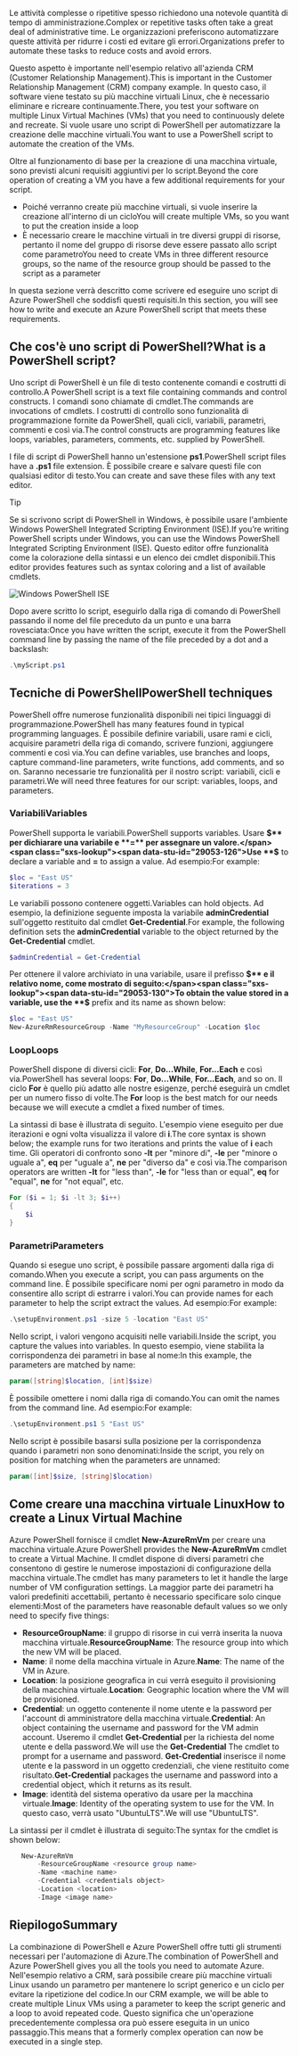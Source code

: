 <span data-ttu-id="29053-101">Le attività complesse o ripetitive spesso richiedono una notevole quantità di tempo di amministrazione.</span><span class="sxs-lookup"><span data-stu-id="29053-101">Complex or repetitive tasks often take a great deal of administrative time.</span></span> <span data-ttu-id="29053-102">Le organizzazioni preferiscono automatizzare queste attività per ridurre i costi ed evitare gli errori.</span><span class="sxs-lookup"><span data-stu-id="29053-102">Organizations prefer to automate these tasks to reduce costs and avoid errors.</span></span>

<span data-ttu-id="29053-103">Questo aspetto è importante nell'esempio relativo all'azienda CRM (Customer Relationship Management).</span><span class="sxs-lookup"><span data-stu-id="29053-103">This is important in the Customer Relationship Management (CRM) company example.</span></span> <span data-ttu-id="29053-104">In questo caso, il software viene testato su più macchine virtuali Linux, che è necessario eliminare e ricreare continuamente.</span><span class="sxs-lookup"><span data-stu-id="29053-104">There, you test your software on multiple Linux Virtual Machines (VMs) that you need to continuously delete and recreate.</span></span> <span data-ttu-id="29053-105">Si vuole usare uno script di PowerShell per automatizzare la creazione delle macchine virtuali.</span><span class="sxs-lookup"><span data-stu-id="29053-105">You want to use a PowerShell script to automate the creation of the VMs.</span></span>

<span data-ttu-id="29053-106">Oltre al funzionamento di base per la creazione di una macchina virtuale, sono previsti alcuni requisiti aggiuntivi per lo script.</span><span class="sxs-lookup"><span data-stu-id="29053-106">Beyond the core operation of creating a VM you have a few additional requirements for your script.</span></span> 
- <span data-ttu-id="29053-107">Poiché verranno create più macchine virtuali, si vuole inserire la creazione all'interno di un ciclo</span><span class="sxs-lookup"><span data-stu-id="29053-107">You will create multiple VMs, so you want to put the creation inside a loop</span></span>
- <span data-ttu-id="29053-108">È necessario creare le macchine virtuali in tre diversi gruppi di risorse, pertanto il nome del gruppo di risorse deve essere passato allo script come parametro</span><span class="sxs-lookup"><span data-stu-id="29053-108">You need to create VMs in three different resource groups, so the name of the resource group should be passed to the script as a parameter</span></span>

<span data-ttu-id="29053-109">In questa sezione verrà descritto come scrivere ed eseguire uno script di Azure PowerShell che soddisfi questi requisiti.</span><span class="sxs-lookup"><span data-stu-id="29053-109">In this section, you will see how to write and execute an Azure PowerShell script that meets these requirements.</span></span>

## <a name="what-is-a-powershell-script"></a><span data-ttu-id="29053-110">Che cos'è uno script di PowerShell?</span><span class="sxs-lookup"><span data-stu-id="29053-110">What is a PowerShell script?</span></span>
<span data-ttu-id="29053-111">Uno script di PowerShell è un file di testo contenente comandi e costrutti di controllo.</span><span class="sxs-lookup"><span data-stu-id="29053-111">A PowerShell script is a text file containing commands and control constructs.</span></span> <span data-ttu-id="29053-112">I comandi sono chiamate di cmdlet.</span><span class="sxs-lookup"><span data-stu-id="29053-112">The commands are invocations of cmdlets.</span></span> <span data-ttu-id="29053-113">I costrutti di controllo sono funzionalità di programmazione fornite da PowerShell, quali cicli, variabili, parametri, commenti e così via.</span><span class="sxs-lookup"><span data-stu-id="29053-113">The control constructs are programming features like loops, variables, parameters, comments, etc. supplied by PowerShell.</span></span>

<span data-ttu-id="29053-114">I file di script di PowerShell hanno un'estensione **ps1**.</span><span class="sxs-lookup"><span data-stu-id="29053-114">PowerShell script files have a **.ps1** file extension.</span></span> <span data-ttu-id="29053-115">È possibile creare e salvare questi file con qualsiasi editor di testo.</span><span class="sxs-lookup"><span data-stu-id="29053-115">You can create and save these files with any text editor.</span></span> 

> [!TIP]
> <span data-ttu-id="29053-116">Se si scrivono script di PowerShell in Windows, è possibile usare l'ambiente Windows PowerShell Integrated Scripting Environment (ISE).</span><span class="sxs-lookup"><span data-stu-id="29053-116">If you’re writing PowerShell scripts under Windows, you can use the Windows PowerShell Integrated Scripting Environment (ISE).</span></span> <span data-ttu-id="29053-117">Questo editor offre funzionalità come la colorazione della sintassi e un elenco dei cmdlet disponibili.</span><span class="sxs-lookup"><span data-stu-id="29053-117">This editor provides features such as syntax coloring and a list of available cmdlets.</span></span>
>
>![Windows PowerShell ISE](../media-drafts/7-windows-powershell-ise-screenshot.png)

<span data-ttu-id="29053-119">Dopo avere scritto lo script, eseguirlo dalla riga di comando di PowerShell passando il nome del file preceduto da un punto e una barra rovesciata:</span><span class="sxs-lookup"><span data-stu-id="29053-119">Once you have written the script, execute it from the PowerShell command line by passing the name of the file preceded by a dot and a backslash:</span></span>

```powershell
.\myScript.ps1
```

## <a name="powershell-techniques"></a><span data-ttu-id="29053-120">Tecniche di PowerShell</span><span class="sxs-lookup"><span data-stu-id="29053-120">PowerShell techniques</span></span>
<span data-ttu-id="29053-121">PowerShell offre numerose funzionalità disponibili nei tipici linguaggi di programmazione.</span><span class="sxs-lookup"><span data-stu-id="29053-121">PowerShell has many features found in typical programming languages.</span></span> <span data-ttu-id="29053-122">È possibile definire variabili, usare rami e cicli, acquisire parametri della riga di comando, scrivere funzioni, aggiungere commenti e così via.</span><span class="sxs-lookup"><span data-stu-id="29053-122">You can define variables, use branches and loops, capture command-line parameters, write functions, add comments, and so on.</span></span> <span data-ttu-id="29053-123">Saranno necessarie tre funzionalità per il nostro script: variabili, cicli e parametri.</span><span class="sxs-lookup"><span data-stu-id="29053-123">We will need three features for our script: variables, loops, and parameters.</span></span>

### <a name="variables"></a><span data-ttu-id="29053-124">Variabili</span><span class="sxs-lookup"><span data-stu-id="29053-124">Variables</span></span>
<span data-ttu-id="29053-125">PowerShell supporta le variabili.</span><span class="sxs-lookup"><span data-stu-id="29053-125">PowerShell supports variables.</span></span> <span data-ttu-id="29053-126">Usare **$** per dichiarare una variabile e **=** per assegnare un valore.</span><span class="sxs-lookup"><span data-stu-id="29053-126">Use **$** to declare a variable and **=** to assign a value.</span></span> <span data-ttu-id="29053-127">Ad esempio:</span><span class="sxs-lookup"><span data-stu-id="29053-127">For example:</span></span>

```powershell
$loc = "East US"
$iterations = 3
```

<span data-ttu-id="29053-128">Le variabili possono contenere oggetti.</span><span class="sxs-lookup"><span data-stu-id="29053-128">Variables can hold objects.</span></span> <span data-ttu-id="29053-129">Ad esempio, la definizione seguente imposta la variabile **adminCredential** sull'oggetto restituito dal cmdlet **Get-Credential**.</span><span class="sxs-lookup"><span data-stu-id="29053-129">For example, the following definition sets the **adminCredential** variable to the object returned by the **Get-Credential** cmdlet.</span></span>

```powershell
$adminCredential = Get-Credential
```

<span data-ttu-id="29053-130">Per ottenere il valore archiviato in una variabile, usare il prefisso **$** e il relativo nome, come mostrato di seguito:</span><span class="sxs-lookup"><span data-stu-id="29053-130">To obtain the value stored in a variable, use the **$** prefix and its name as shown below:</span></span> 

```powershell
$loc = "East US"
New-AzureRmResourceGroup -Name "MyResourceGroup" -Location $loc
```

### <a name="loops"></a><span data-ttu-id="29053-131">Loop</span><span class="sxs-lookup"><span data-stu-id="29053-131">Loops</span></span>
<span data-ttu-id="29053-132">PowerShell dispone di diversi cicli: **For**, **Do...While**, **For...Each** e così via.</span><span class="sxs-lookup"><span data-stu-id="29053-132">PowerShell has several loops: **For**, **Do...While**, **For...Each**, and so on.</span></span> <span data-ttu-id="29053-133">Il ciclo **For** è quello più adatto alle nostre esigenze, perché eseguirà un cmdlet per un numero fisso di volte.</span><span class="sxs-lookup"><span data-stu-id="29053-133">The **For** loop is the best match for our needs because we will execute a cmdlet a fixed number of times.</span></span>

<span data-ttu-id="29053-134">La sintassi di base è illustrata di seguito. L'esempio viene eseguito per due iterazioni e ogni volta visualizza il valore di **i**.</span><span class="sxs-lookup"><span data-stu-id="29053-134">The core syntax is shown below; the example runs for two iterations and prints the value of **i** each time.</span></span> <span data-ttu-id="29053-135">Gli operatori di confronto sono **-lt** per "minore di", **-le** per "minore o uguale a", **eq** per "uguale a", **ne** per "diverso da" e così via.</span><span class="sxs-lookup"><span data-stu-id="29053-135">The comparison operators are written **-lt** for "less than", **-le** for "less than or equal", **eq** for "equal", **ne** for "not equal", etc.</span></span>

```powershell
For ($i = 1; $i -lt 3; $i++)
{
    $i
}
```

### <a name="parameters"></a><span data-ttu-id="29053-136">Parametri</span><span class="sxs-lookup"><span data-stu-id="29053-136">Parameters</span></span>
<span data-ttu-id="29053-137">Quando si esegue uno script, è possibile passare argomenti dalla riga di comando.</span><span class="sxs-lookup"><span data-stu-id="29053-137">When you execute a script, you can pass arguments on the command line.</span></span> <span data-ttu-id="29053-138">È possibile specificare nomi per ogni parametro in modo da consentire allo script di estrarre i valori.</span><span class="sxs-lookup"><span data-stu-id="29053-138">You can provide names for each parameter to help the script extract the values.</span></span> <span data-ttu-id="29053-139">Ad esempio:</span><span class="sxs-lookup"><span data-stu-id="29053-139">For example:</span></span>

```powershell
.\setupEnvironment.ps1 -size 5 -location "East US"
```

<span data-ttu-id="29053-140">Nello script, i valori vengono acquisiti nelle variabili.</span><span class="sxs-lookup"><span data-stu-id="29053-140">Inside the script, you capture the values into variables.</span></span> <span data-ttu-id="29053-141">In questo esempio, viene stabilita la corrispondenza dei parametri in base al nome:</span><span class="sxs-lookup"><span data-stu-id="29053-141">In this example, the parameters are matched by name:</span></span>

```powershell
param([string]$location, [int]$size)
```

<span data-ttu-id="29053-142">È possibile omettere i nomi dalla riga di comando.</span><span class="sxs-lookup"><span data-stu-id="29053-142">You can omit the names from the command line.</span></span> <span data-ttu-id="29053-143">Ad esempio:</span><span class="sxs-lookup"><span data-stu-id="29053-143">For example:</span></span>

```powershell
.\setupEnvironment.ps1 5 "East US"
```

<span data-ttu-id="29053-144">Nello script è possibile basarsi sulla posizione per la corrispondenza quando i parametri non sono denominati:</span><span class="sxs-lookup"><span data-stu-id="29053-144">Inside the script, you rely on position for matching when the parameters are unnamed:</span></span>

```powershell
param([int]$size, [string]$location)
```

## <a name="how-to-create-a-linux-virtual-machine"></a><span data-ttu-id="29053-145">Come creare una macchina virtuale Linux</span><span class="sxs-lookup"><span data-stu-id="29053-145">How to create a Linux Virtual Machine</span></span>
<span data-ttu-id="29053-146">Azure PowerShell fornisce il cmdlet **New-AzureRmVm** per creare una macchina virtuale.</span><span class="sxs-lookup"><span data-stu-id="29053-146">Azure PowerShell provides the **New-AzureRmVm** cmdlet to create a Virtual Machine.</span></span> <span data-ttu-id="29053-147">Il cmdlet dispone di diversi parametri che consentono di gestire le numerose impostazioni di configurazione della macchina virtuale.</span><span class="sxs-lookup"><span data-stu-id="29053-147">The cmdlet has many parameters to let it handle the large number of VM configuration settings.</span></span> <span data-ttu-id="29053-148">La maggior parte dei parametri ha valori predefiniti accettabili, pertanto è necessario specificare solo cinque elementi:</span><span class="sxs-lookup"><span data-stu-id="29053-148">Most of the parameters have reasonable default values so we only need to specify five things:</span></span>
- <span data-ttu-id="29053-149">**ResourceGroupName**: il gruppo di risorse in cui verrà inserita la nuova macchina virtuale.</span><span class="sxs-lookup"><span data-stu-id="29053-149">**ResourceGroupName**: The resource group into which the new VM will be placed.</span></span>
- <span data-ttu-id="29053-150">**Name**: il nome della macchina virtuale in Azure.</span><span class="sxs-lookup"><span data-stu-id="29053-150">**Name**: The name of the VM in Azure.</span></span>
- <span data-ttu-id="29053-151">**Location**: la posizione geografica in cui verrà eseguito il provisioning della macchina virtuale.</span><span class="sxs-lookup"><span data-stu-id="29053-151">**Location**: Geographic location where the VM will be provisioned.</span></span>
- <span data-ttu-id="29053-152">**Credential**: un oggetto contenente il nome utente e la password per l'account di amministratore della macchina virtuale.</span><span class="sxs-lookup"><span data-stu-id="29053-152">**Credential**: An object containing the username and password for the VM admin account.</span></span> <span data-ttu-id="29053-153">Useremo il cmdlet **Get-Credential** per la richiesta del nome utente e della password.</span><span class="sxs-lookup"><span data-stu-id="29053-153">We will use the **Get-Credential** The cmdlet to prompt for a username and password.</span></span> <span data-ttu-id="29053-154">**Get-Credential** inserisce il nome utente e la password in un oggetto credenziali, che viene restituito come risultato.</span><span class="sxs-lookup"><span data-stu-id="29053-154">**Get-Credential** packages the username and password into a credential object, which it returns as its result.</span></span>
- <span data-ttu-id="29053-155">**Image**: identità del sistema operativo da usare per la macchina virtuale.</span><span class="sxs-lookup"><span data-stu-id="29053-155">**Image**: Identity of the operating system to use for the VM.</span></span> <span data-ttu-id="29053-156">In questo caso, verrà usato "UbuntuLTS".</span><span class="sxs-lookup"><span data-stu-id="29053-156">We will use "UbuntuLTS".</span></span>

<span data-ttu-id="29053-157">La sintassi per il cmdlet è illustrata di seguito:</span><span class="sxs-lookup"><span data-stu-id="29053-157">The syntax for the cmdlet is shown below:</span></span>

```powershell
   New-AzureRmVm 
       -ResourceGroupName <resource group name> 
       -Name <machine name> 
       -Credential <credentials object> 
       -Location <location> 
       -Image <image name>
```

## <a name="summary"></a><span data-ttu-id="29053-158">Riepilogo</span><span class="sxs-lookup"><span data-stu-id="29053-158">Summary</span></span>
<span data-ttu-id="29053-159">La combinazione di PowerShell e Azure PowerShell offre tutti gli strumenti necessari per l'automazione di Azure.</span><span class="sxs-lookup"><span data-stu-id="29053-159">The combination of PowerShell and Azure PowerShell gives you all the tools you need to automate Azure.</span></span> <span data-ttu-id="29053-160">Nell'esempio relativo a CRM, sarà possibile creare più macchine virtuali Linux usando un parametro per mantenere lo script generico e un ciclo per evitare la ripetizione del codice.</span><span class="sxs-lookup"><span data-stu-id="29053-160">In our CRM example, we will be able to create multiple Linux VMs using a parameter to keep the script generic and a loop to avoid repeated code.</span></span> <span data-ttu-id="29053-161">Questo significa che un'operazione precedentemente complessa ora può essere eseguita in un unico passaggio.</span><span class="sxs-lookup"><span data-stu-id="29053-161">This means that a formerly complex operation can now be executed in a single step.</span></span>
